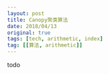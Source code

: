 ```yaml
---
layout: post
title: Canopy聚类算法
date: 2018/04/13
original: true
tags: [tech, arithmetic, index]
tag: [[算法, arithmetic]]
---
```


todo